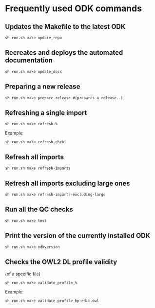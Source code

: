 # Frequently used ODK commands

## Updates the Makefile to the latest ODK

```
sh run.sh make update_repo 
```

## Recreates and deploys the automated documentation

```
sh run.sh make update_docs
```

## Preparing a new release

```
sh run.sh make prepare_release #(prepares a release..)
```

## Refreshing a single import

```
sh run.sh make refresh-%
```

Example:

```
sh run.sh make refresh-chebi
```

## Refresh all imports

```
sh run.sh make refresh-imports 
```

## Refresh all imports excluding large ones

```
sh run.sh make refresh-imports-excluding-large
```

## Run all the QC checks

```
sh run.sh make test
```

## Print the version of the currently installed ODK

```
sh run.sh make odkversion
```

## Checks the OWL2 DL profile validity

(of a specific file)

```
sh run.sh make validate_profile_% 
```
Example:

```
sh run.sh make validate_profile_hp-edit.owl
```